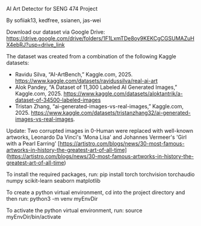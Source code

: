 AI Art Detector for SENG 474 Project

By sofiiak13, kedfree, ssianen, jas-wei

Download our dataset via Google Drive: [https://drive.google.com/drive/folders/1F1LxmTDe8oy9KEKCgCGSUMAZuHX4ebRJ?usp=drive_link ](https://drive.google.com/file/d/1f9Yp0hJyGDFi5U9SNUPQnnOuRdLL_auA/view?usp=sharing)

The dataset was created from a combination of the following Kaggle datasets:
- Ravidu Silva, “AI-ArtBench,” Kaggle.com, 2025. https://www.kaggle.com/datasets/ravidussilva/real-ai-art 
- Alok Pandey, “A Dataset of 11,300 Labeled AI Generated Images,” Kaggle.com, 2025. https://www.kaggle.com/datasets/aloktantrik/a-dataset-of-34500-labeled-images
- Tristan Zhang, “ai-generated-images-vs-real-images,” Kaggle.com, 2025. https://www.kaggle.com/datasets/tristanzhang32/ai-generated-images-vs-real-images.

Update: Two corrupted images in 0-Human were replaced with well-known artworks, Leonardo Da Vinci's 'Mona Lisa' and Johannes Vermeer's 'Girl with a Pearl Earring' [https://artistro.com/blogs/news/30-most-famous-artworks-in-history-the-greatest-art-of-all-time] (https://artistro.com/blogs/news/30-most-famous-artworks-in-history-the-greatest-art-of-all-time) 

To install the required packages, run: pip install torch torchvision torchaudio numpy scikit-learn seaborn matplotlib 

To create a python virtual environment, cd into the project directory and then run: python3 -m venv myEnvDir

To activate the python virtual environment, run: source myEnvDir/bin/activate
